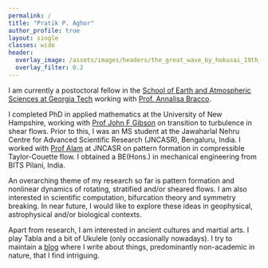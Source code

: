 ```yaml
---
permalink: /
title: "Pratik P. Aghor"
author_profile: true
layout: single
classes: wide
header:
  overlay_image: /assets/images/headers/the_great_wave_by_hokusai_19th_century.jpg
  overlay_filter: 0.2
---
```


I am currently a postoctoral fellow in the [School of Earth and Atmospheric Sciences at Georgia Tech](https://eas.gatech.edu/) working with [Prof. Annalisa Bracco](https://eas.gatech.edu/people/bracco-dr-annalisa). 

I completed PhD in applied mathematics at the University of New Hampshire, working with [Prof John F Gibson](https://ceps.unh.edu/person/john-gibson) on transition to turbulence in shear flows. Prior to this, I was an MS student at the Jawaharlal Nehru Centre for Advanced Scientific Research (JNCASR), Bengaluru, India. I worked with [Prof Alam](https://www.jncasr.ac.in/faculty/meheboob/) at JNCASR on pattern formation in compressible Taylor-Couette flow. I obtained a BE(Hons.) in mechanical engineering from BITS Pilani, India.

An overarching theme of my research so far is pattern formation and nonlinear dynamics of rotating, stratified and/or sheared flows. I am also interested in scientific computation, bifurcation theory and symmetry breaking. In near future, I would like to explore these ideas in geophysical, astrophysical and/or biological contexts.

Apart from research, I am interested in ancient cultures and martial arts. I play Tabla and a bit of Ukulele (only occasionally nowadays). I try to maintain a [blog](https://sublimeplace.wordpress.com/) where I write about things, predominantly non-academic in nature, that I find intriguing.

